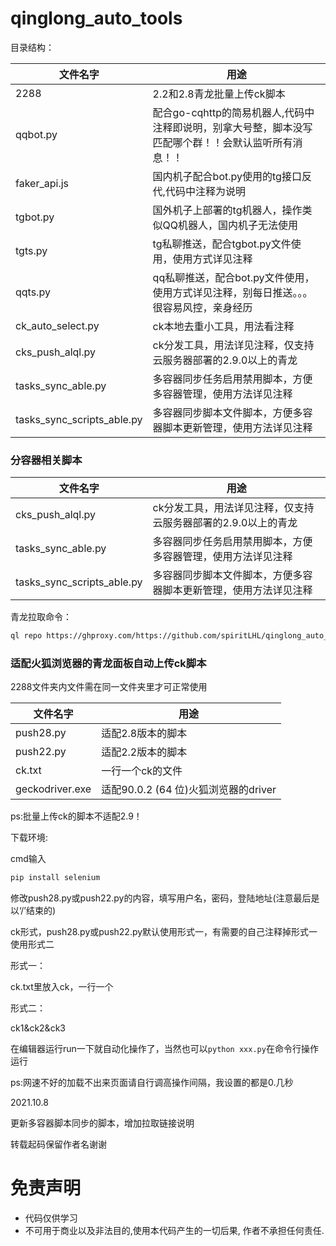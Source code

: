 # qinglong_auto_tools


目录结构：

| 文件名字 | 用途 |
|  ----  | ----  |
| 2288 | 2.2和2.8青龙批量上传ck脚本 |
| qqbot.py | 配合go-cqhttp的简易机器人,代码中注释即说明，别拿大号整，脚本没写匹配哪个群！！会默认监听所有消息！！ |
| faker_api.js | 国内机子配合bot.py使用的tg接口反代,代码中注释为说明 |
| tgbot.py | 国外机子上部署的tg机器人，操作类似QQ机器人，国内机子无法使用|
| tgts.py | tg私聊推送，配合tgbot.py文件使用，使用方式详见注释 |
| qqts.py | qq私聊推送，配合bot.py文件使用，使用方式详见注释，别每日推送。。。很容易风控，亲身经历 |
| ck_auto_select.py | ck本地去重小工具，用法看注释 |  
| cks_push_alql.py | ck分发工具，用法详见注释，仅支持云服务器部署的2.9.0以上的青龙 |
| tasks_sync_able.py | 多容器同步任务启用禁用脚本，方便多容器管理，使用方法详见注释 |
| tasks_sync_scripts_able.py | 多容器同步脚本文件脚本，方便多容器脚本更新管理，使用方法详见注释 |

### 分容器相关脚本 

| 文件名字 | 用途 |
|  ----  | ----  |
| cks_push_alql.py | ck分发工具，用法详见注释，仅支持云服务器部署的2.9.0以上的青龙 |
| tasks_sync_able.py | 多容器同步任务启用禁用脚本，方便多容器管理，使用方法详见注释 |
| tasks_sync_scripts_able.py | 多容器同步脚本文件脚本，方便多容器脚本更新管理，使用方法详见注释 |

青龙拉取命令：

```bash
ql repo https://ghproxy.com/https://github.com/spiritLHL/qinglong_auto_tools.git "tasks_|cks_"
```

### 适配火狐浏览器的青龙面板自动上传ck脚本

2288文件夹内文件需在同一文件夹里才可正常使用

| 文件名字 | 用途 |
|  ----  | ----  |
| push28.py | 适配2.8版本的脚本 |  
| push22.py | 适配2.2版本的脚本 |  
| ck.txt | 一行一个ck的文件 |   
| geckodriver.exe | 适配90.0.2 (64 位)火狐浏览器的driver |   

ps:批量上传ck的脚本不适配2.9！

下载环境:

cmd输入

```bash
pip install selenium
```

修改push28.py或push22.py的内容，填写用户名，密码，登陆地址(注意最后是以‘/’结束的)

ck形式，push28.py或push22.py默认使用形式一，有需要的自己注释掉形式一使用形式二

形式一：

ck.txt里放入ck，一行一个

形式二：

ck1&ck2&ck3

在编辑器运行run一下就自动化操作了，当然也可以```python xxx.py```在命令行操作运行

ps:网速不好的加载不出来页面请自行调高操作间隔，我设置的都是0.几秒

2021.10.8

更新多容器脚本同步的脚本，增加拉取链接说明

转载起码保留作者名谢谢


# 免责声明

* 代码仅供学习
* 不可用于商业以及非法目的,使用本代码产生的一切后果, 作者不承担任何责任.
